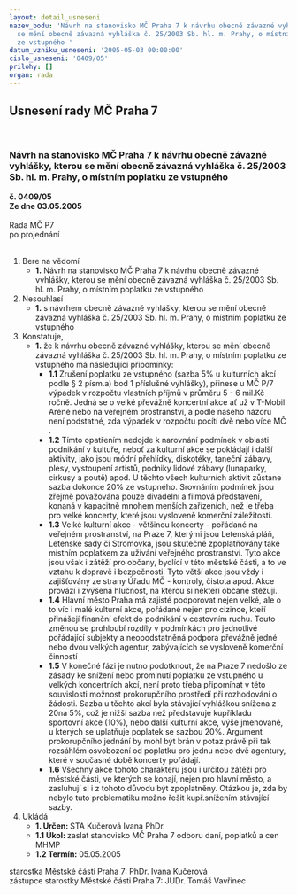 ```yaml
---
layout: detail_usneseni
nazev_bodu: 'Návrh na stanovisko MČ Praha 7 k návrhu obecně závazné vyhlášky, kterou
  se mění obecně závazná vyhláška č. 25/2003 Sb. hl. m. Prahy, o místním poplatku
  ze vstupného '
datum_vzniku_usneseni: '2005-05-03 00:00:00'
cislo_usneseni: '0409/05'
prilohy: []
organ: rada
---
```

<div id="ucUsn_pList" class="usn">
	<span><h2>Usnesení rady MČ Praha 7 </h2>
<br></span><div class="standBody">
<span><h3>Návrh na stanovisko MČ Praha 7 k návrhu obecně závazné vyhlášky, kterou se mění obecně závazná vyhláška č. 25/2003 Sb. hl. m. Prahy, o místním poplatku ze vstupného </h3></span><div class="center">
		<strong>č. 0409/05</strong><br>
	</div>
<div class="center">
		<strong>Ze dne 03.05.2005</strong><br><br>
	</div>Rada MČ P7<br> po projednání<br><br><ol>
<li>Bere na vědomí<ul><li>
<strong>1.</strong> Návrh na stanovisko MČ Praha 7 k návrhu obecně závazné vyhlášky, kterou se mění obecně závazná vyhláška č. 25/2003 Sb. hl. m. Prahy, o místním poplatku ze vstupného </li></ul>
</li>
<li>Nesouhlasí<ul><li>
<strong>1.</strong> s návrhem obecně závazné vyhlášky, kterou se mění obecně závazná vyhláška č. 25/2003 Sb. hl. m. Prahy, o místním poplatku ze vstupného </li></ul>
</li>
<li>Konstatuje,<ul><li>
<strong>1.</strong> že k návrhu obecně závazné vyhlášky, kterou se mění obecně závazná vyhláška č. 25/2003 Sb. hl. m. Prahy, o místním poplatku ze vstupného má následující připomínky:<ul>
<li>
<strong>1.1</strong> Zrušení poplatku ze vstupného (sazba 5% u kulturních akcí podle § 2 písm.a) bod 1 příslušné vyhlášky), přinese u MČ P/7 výpadek v rozpočtu vlastních příjmů v průměru 5 - 6 mil.Kč ročně. Jedná se o velké převážně koncertní akce ať už v T-Mobil Aréně nebo na veřejném prostranství,  a podle našeho názoru není podstatné,  zda výpadek v rozpočtu pocítí dvě nebo více MČ .</li>
<li>
<strong>1.2</strong> Tímto opatřením nedojde k narovnání podmínek v oblasti podnikání v kultuře, neboť za kulturní akce se pokládají i další aktivity, jako jsou módní přehlídky, diskotéky, taneční zábavy, plesy, vystoupení artistů, podniky lidové zábavy (lunaparky, cirkusy a poutě) apod. U těchto všech kulturních aktivit zůstane sazba dokonce 20% ze vstupného. Srovnáním podmínek  jsou zřejmě považována pouze divadelní a filmová představení, konaná v kapacitně mnohem menších zařízeních, než je třeba pro velké koncerty, které jsou vysloveně komerční záležitostí.</li>
<li>
<strong>1.3</strong> Velké kulturní akce - většinou koncerty - pořádané na veřejném prostranství, na Praze 7, kterými jsou  Letenská pláň, Letenské sady či Stromovka, jsou skutečně zpoplatňovány  také místním poplatkem za užívání veřejného prostranství. Tyto akce jsou však i zátěží pro občany, bydlící v této městské části, a to ve vztahu k dopravě i bezpečnosti. Tyto větší akce jsou vždy i zajišťovány ze strany Úřadu MČ - kontroly, čistota apod. Akce provází i zvýšená hlučnost, na kterou si někteří občané stěžují. </li>
<li>
<strong>1.4</strong> Hlavní město Praha má zajisté podporovat  nejen velké, ale o to víc i malé kulturní akce, pořádané nejen pro cizince, kteří přinášejí finanční efekt do podnikání v cestovním ruchu. Touto změnou se prohloubí rozdíly v podmínkách pro jednotlivé pořádající subjekty a  neopodstatněná podpora převážně jedné nebo dvou velkých agentur, zabývajících se vysloveně  komerční činností</li>
<li>
<strong>1.5</strong> V konečné fázi je nutno podotknout, že na Praze 7 nedošlo ze zásady ke snížení nebo prominutí poplatku ze vstupného u velkých koncertních akcí, není proto třeba připomínat v této souvislosti možnost prokorupčního prostředí při rozhodování o žádosti. Sazba u těchto akcí byla stávající vyhláškou snížena z 20na 5%, což je nižší sazba než představuje kupříkladu sportovní akce (10%), nebo další kulturní akce, výše jmenované, u kterých se uplatňuje poplatek se sazbou 20%. Argument prokorupčního jednání by mohl být brán v potaz právě při tak rozsáhlém osvobození od poplatku pro jednu nebo dvě agentury, které v současné době koncerty pořádají.</li>
<li>
<strong>1.6</strong> Všechny akce tohoto charakteru jsou i určitou zátěží pro městské části, ve kterých se konají, nejen pro hlavní město, a zasluhují si i z tohoto důvodu být zpoplatněny. Otázkou je, zda by nebylo tuto problematiku možno řešit kupř.snížením stávající sazby.</li>
</ul>
</li></ul>
</li>
<li>Ukládá<ul>
<li>
<strong>1. Určen: </strong>STA Kučerová Ivana PhDr.</li>
<li>
<strong>1.1 Úkol: </strong>zaslat stanovisko MČ Praha 7 odboru daní, poplatků a cen MHMP</li>
<li>
<strong>1.2 Termín: </strong>05.05.2005</li>
</ul>
</li>
</ol>starostka Městské části Praha 7: PhDr. Ivana Kučerová<br>zástupce starostky Městské části Praha 7: JUDr. Tomáš Vavřinec 
</div>
</div>